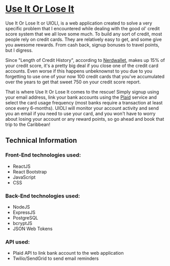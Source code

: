 # [Use It Or Lose It](https://use-it-or-lose-it.surge.sh/)

Use It Or Lose It or UIOLI, is a web application created to solve a very specific problem that I encountered while dealing with the good ol' credit score system that we all love some much. To build any sort of credit, most people rely on credit cards. They are relatively easy to get, and some give you awesome rewards. From cash back, signup bonuses to travel points, but I digress. 

Since "Length of Credit History", according to [Nerdwallet](https://www.nerdwallet.com/article/finance/fico-score), makes up 15% of your credit score, it's a pretty big deal if you close one of the credit card accounts. Even worse if this happens unbeknownst to you due to you forgetting to use one of your now 100 credit cards that you've accumulated over the years to get that sweet 750 on your credit score report. 

That is where Use It Or Lose It comes to the rescue! Simply signup using your email address, link your bank accounts using the [Plaid](https://plaid.com/) service and select the card usage frequency (most banks require a transaction at least once every 6-months). UIOLI will monitor your account activity and send you an email if you need to use your card, and you won't have to worry about losing your account or any reward points, so go ahead and book that trip to the Caribbean!

## Technical Information

### Front-End technologies used:
- ReactJS
- React Bootstrap
- JavaScript
- CSS

### Back-End technologies used: 
- NodeJS
- ExpressJS
- PostgreSQL
- bcryptJS
- JSON Web Tokens

### API used:
- Plaid API to link bank account to the web application
- Twilio/SendGrid to send email reminders

#
